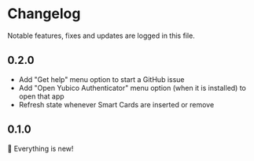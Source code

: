 # Changelog

Notable features, fixes and updates are logged in this file.

## 0.2.0

* Add "Get help" menu option to start a GitHub issue
* Add "Open Yubico Authenticator" menu option (when it is installed) to open that app
* Refresh state whenever Smart Cards are inserted or remove

## 0.1.0

🎉 Everything is new!
